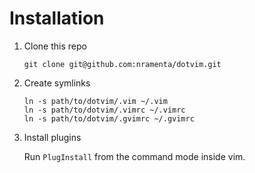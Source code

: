 # Installation

1. Clone this repo

   ```
   git clone git@github.com:nramenta/dotvim.git
   ```

2. Create symlinks

   ```
   ln -s path/to/dotvim/.vim ~/.vim
   ln -s path/to/dotvim/.vimrc ~/.vimrc
   ln -s path/to/dotvim/.gvimrc ~/.gvimrc
   ```

3. Install plugins

   Run `PlugInstall` from the command mode inside vim.
